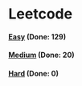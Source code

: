 # Leetcode

<h4><a href="https://github.com/lon-yang/leetcode/blob/master/docs/Easy.md">Easy</a>  (Done: 129)</h4>
<h4><a href="https://github.com/lon-yang/leetcode/blob/master/docs/Medium.md">Medium</a>  (Done: 20)</h4>
<h4><a href="https://github.com/lon-yang/leetcode/blob/master/docs/Hard.md">Hard</a>  (Done: 0)</h4>